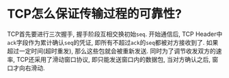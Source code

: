 # TCP怎么保证传输过程的可靠性?

TCP首先要进行三次握手, 握手阶段互相交换初始`seq`. 开始通信后, TCP Header中`ack`字段作为累计确认`seq`的凭证, 即所有不超过`ack`的`seq`都被对方接收到了. 如果超过一定时间(超时重发), 那么这些包就会被重新发送. 同时为了调节收发双方的速率, TCP还采用了滑动窗口协议, 即只能发送窗口内的数据包, 当对方确认之后, 窗口才向右滑动.